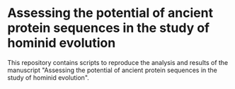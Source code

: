 # Assessing the potential of ancient protein sequences in the study of hominid evolution

This repository contains scripts to reproduce the analysis and results of the manuscript "Assessing the potential of ancient protein sequences in the study of hominid evolution".
